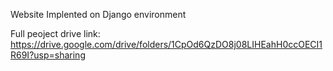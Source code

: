 Website Implented on Django environment 


Full peoject  drive link: https://drive.google.com/drive/folders/1CpOd6QzDO8j08LIHEahH0ccOECI1R69I?usp=sharing
